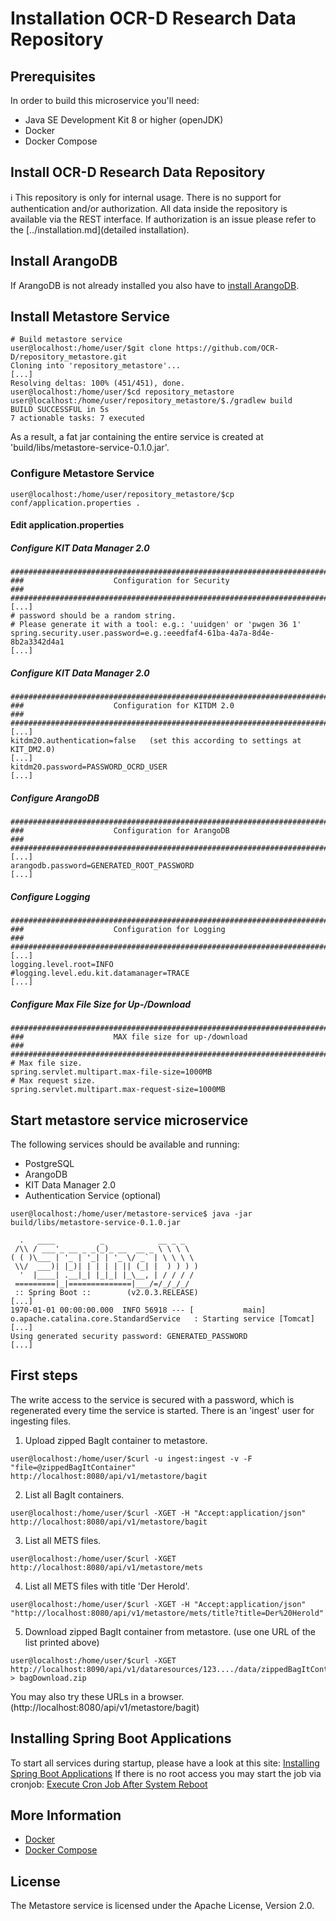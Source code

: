 # Installation OCR-D Research Data Repository

## Prerequisites

In order to build this microservice you'll need:

* Java SE Development Kit 8 or higher (openJDK) 
* Docker
* Docker Compose

## Install OCR-D Research Data Repository 
:information_source: This repository is only for internal usage. There is no support for authentication and/or authorization.
All data inside the repository is available via the REST interface. If authorization is an issue please refer to
the [../installation.md](detailed installation). 

## Install ArangoDB  
If ArangoDB is not already installed you also have to [install ArangoDB](installation_arangodb.md). 

## Install Metastore Service 
```bash=bash
# Build metastore service
user@localhost:/home/user/$git clone https://github.com/OCR-D/repository_metastore.git
Cloning into 'repository_metastore'...
[...]
Resolving deltas: 100% (451/451), done.
user@localhost:/home/user/$cd repository_metastore
user@localhost:/home/user/repository_metastore/$./gradlew build
BUILD SUCCESSFUL in 5s
7 actionable tasks: 7 executed
```

As a result, a fat jar containing the entire service is created at 'build/libs/metastore-service-0.1.0.jar'.

### Configure Metastore Service
```bash=bash
user@localhost:/home/user/repository_metastore/$cp conf/application.properties .
```
#### Edit application.properties
##### Configure KIT Data Manager 2.0
```
################################################################################
###                    Configuration for Security                            ###
################################################################################
[...]
# password should be a random string. 
# Please generate it with a tool: e.g.: 'uuidgen' or 'pwgen 36 1'
spring.security.user.password=e.g.:eeedfaf4-61ba-4a7a-8d4e-8b2a3342d4a1
[...]
```      

##### Configure KIT Data Manager 2.0
```
################################################################################
###                    Configuration for KITDM 2.0                           ###
################################################################################
[...]
kitdm20.authentication=false   (set this according to settings at KIT_DM2.0)
[...]
kitdm20.password=PASSWORD_OCRD_USER
[...]
```      

##### Configure ArangoDB
```
################################################################################
###                    Configuration for ArangoDB                            ###
################################################################################
[...]
arangodb.password=GENERATED_ROOT_PASSWORD 
[...]
```      

##### Configure Logging
```
################################################################################
###                    Configuration for Logging                             ###
################################################################################
[...]
logging.level.root=INFO
#logging.level.edu.kit.datamanager=TRACE
[...]
```      

##### Configure Max File Size for Up-/Download
```
################################################################################
###                    MAX file size for up-/download                        ###
################################################################################
# Max file size.
spring.servlet.multipart.max-file-size=1000MB
# Max request size.
spring.servlet.multipart.max-request-size=1000MB
```      

## Start metastore service microservice
The following services should be available and running:
* PostgreSQL
* ArangoDB
* KIT Data Manager 2.0 
* Authentication Service (optional)

```bash=
user@localhost:/home/user/metastore-service$ java -jar build/libs/metastore-service-0.1.0.jar

  .   ____          _            __ _ _
 /\\ / ___'_ __ _ _(_)_ __  __ _ \ \ \ \
( ( )\___ | '_ | '_| | '_ \/ _` | \ \ \ \
 \\/  ___)| |_)| | | | | || (_| |  ) ) ) )
  '  |____| .__|_| |_|_| |_\__, | / / / /
 =========|_|==============|___/=/_/_/_/
 :: Spring Boot ::        (v2.0.3.RELEASE)
[...]
1970-01-01 00:00:00.000  INFO 56918 --- [           main] o.apache.catalina.core.StandardService   : Starting service [Tomcat]
[...]
Using generated security password: GENERATED_PASSWORD
[...]
```
## First steps
The write access to the service is secured with a password, which is regenerated every time the service is started. There is an 'ingest' user for ingesting files.
1. Upload zipped BagIt container to metastore.
```bash=bash
user@localhost:/home/user/$curl -u ingest:ingest -v -F "file=@zippedBagItContainer" http://localhost:8080/api/v1/metastore/bagit 
```
2. List all BagIt containers.
```bash=bash
user@localhost:/home/user/$curl -XGET -H "Accept:application/json"  http://localhost:8080/api/v1/metastore/bagit 
```
3. List all METS files.
```bash=bash
user@localhost:/home/user/$curl -XGET http://localhost:8080/api/v1/metastore/mets
```
4. List all METS files with title 'Der Herold'.
```bash=bash
user@localhost:/home/user/$curl -XGET -H "Accept:application/json" "http://localhost:8080/api/v1/metastore/mets/title?title=Der%20Herold"
```
5. Download zipped BagIt container from metastore. (use one URL of the list printed above) 
```bash=bash
user@localhost:/home/user/$curl -XGET http://localhost:8090/api/v1/dataresources/123..../data/zippedBagItContainer > bagDownload.zip
```
You may also try these URLs in a browser. (http://localhost:8080/api/v1/metastore/bagit)


## Installing Spring Boot Applications
To start all services during startup, please have a look at this site: 
[Installing Spring Boot Applications](https://docs.spring.io/spring-boot/docs/current/reference/html/deployment-install.html)
If there is no root access you may start the job via cronjob:
[Execute Cron Job After System Reboot](https://www.cyberciti.biz/faq/linux-execute-cron-job-after-system-reboot/)

## More Information

* [Docker](https://www.docker.com/)
* [Docker Compose](https://docs.docker.com/compose/)

## License

The Metastore service is licensed under the Apache License, Version 2.0.
